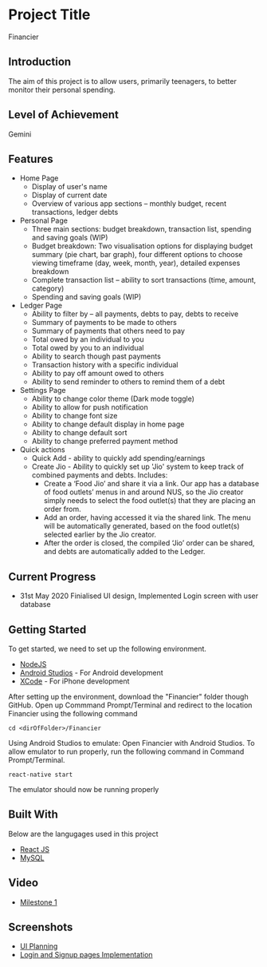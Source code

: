 # Project Title

Financier

## Introduction

The aim of this project is to allow users, primarily teenagers, to better monitor their personal spending.

## Level of Achievement

Gemini

## Features

* Home Page
  * Display of user's name
  * Display of current date
  * Overview of various app sections – monthly budget, recent transactions, ledger debts
* Personal Page
  * Three main sections: budget breakdown, transaction list, spending and saving goals (WIP)
  * Budget breakdown: Two visualisation options for displaying budget summary (pie chart, bar graph), four different options to choose viewing timeframe (day, week, month, year), detailed expenses breakdown
  * Complete transaction list – ability to sort transactions (time, amount, category)
  * Spending and saving goals (WIP)
* Ledger Page
  * Ability to filter by – all payments, debts to pay, debts to receive
  * Summary of payments to be made to others
  * Summary of payments that others need to pay
  * Total owed by an individual to you
  * Total owed by you to an individual
  * Ability to search though past payments
  * Transaction history with a specific individual
  * Ability to pay off amount owed to others
  * Ability to send reminder to others to remind them of a debt
* Settings Page
  * Ability to change color theme (Dark mode toggle)
  * Ability to allow for push notification
  * Ability to change font size
  * Ability to change default display in home page
  * Ability to change default sort
  * Ability to change preferred payment method
* Quick actions
  * Quick Add - ability to quickly add spending/earnings
  * Create Jio - Ability to quickly set up 'Jio' system to keep track of combined payments and debts. Includes: 
    * Create a ‘Food Jio’ and share it via a link. Our app has a database of food outlets’ menus in and around NUS, so the Jio creator simply needs to select the food outlet(s) that they are placing an order from.
    * Add an order, having accessed it via the shared link. The menu will be automatically generated, based on the food outlet(s) selected earlier by the Jio creator.
    * After the order is closed, the compiled ‘Jio’ order can be shared, and debts are automatically added to the Ledger.

## Current Progress

* 31st May 2020 Finialised UI design, Implemented Login screen with user database

## Getting Started

To get started, we need to set up the following environment.
* [NodeJS](https://nodejs.org/en/)
* [Android Studios](https://developer.android.com/studio) - For Android development
* [XCode](https://developer.apple.com/xcode/) - For iPhone development

After setting up the environment, download the "Financier" folder though GitHub. Open up Commmand Prompt/Terminal and redirect to the location Financier using the following command
```
cd <dirOfFolder>/Financier
```

Using Android Studios to emulate:
Open Financier with Android Studios.
To allow emulator to run properly, run the following command in Command Prompt/Terminal.
```
react-native start
```

The emulator should now be running properly

## Built With

Below are the langugages used in this project
* [React JS](https://reactjs.org/)
* [MySQL](https://www.mysql.com/)

## Video
* [Milestone 1](https://youtu.be/7X9w2PTFrMo)

## Screenshots
* [UI Planning](https://drive.google.com/file/d/1U7s1N2Aw_nzgjfEXnctHzRt8YLwEMFsB/view?usp=sharing)
* [Login and Signup pages Implementation](https://drive.google.com/file/d/1KKRm851dHYDXya13o0JTvY_PifKRSl9J/view?usp=sharing)
